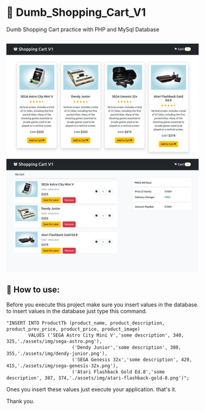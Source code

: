 # 🛒 Dumb_Shopping_Cart_V1

Dumb Shopping Cart practice with PHP and MySql Database

![card-items](assets/img/project-screenshot-1.png)
![cart](assets/img/project-screenshot-2.png)
-----------------------------------------------------------


## 📗 How to use:

Before you execute this project make sure you insert values in the database. to insert values in the database just type this command.
```
"INSERT INTO ProductTb (product_name, product_description, product_prev_price, product_price, product_image)
        VALUES ('SEGA Astro City Mini V','some description', 340, 325,'./assets/img/sega-astro.png'),
                        ('Dendy Junior','some description', 380, 355,'./assets/img/dendy-junior.png'),
                        ('SEGA Genesis 32x','some description', 420, 415,'./assets/img/sega-genesis-32x.png'),
                        ('Atari Flashback Gold Ed.8','some description', 387, 374,'./assets/img/atari-flashback-gold-8.png')";
```

Ones you insert these values just execute your application. that's it.

Thank you.